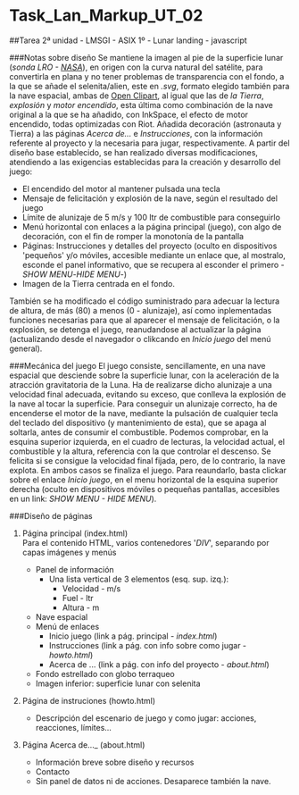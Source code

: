# Task_Lan_Markup_UT_02
##Tarea 2ª unidad - LMSGI - ASIX 1º - Lunar landing - javascript

###Notas sobre diseño
  Se mantiene la imagen al pie de la superficie lunar (_sonda LRO - [NASA](www.nasa.gov/multimedia/imagegallery/index.html)_), en origen con la curva natural del satélite, para convertirla en plana y no tener problemas de transparencia con el fondo, a la que se añade el selenita/alien, este en _.svg_, formato elegido también para la nave espacial, ambas de [Open Clipart](openclipart.org), al igual que las de _la Tierra_, _explosión_ y _motor encendido_, esta última como combinación de la nave original a la que se ha añadido, con InkSpace, el efecto de motor encendido, todas optimizadas con Riot.
  Añadida decoración (astronauta y Tierra) a las páginas _Acerca de..._ e _Instrucciones_, con la información referente al proyecto y la necesaria para jugar, respectivamente.
  A partir del diseño base establecido, se han realizado diversas modificaciones, atendiendo a las exigencias establecidas para la creación y desarrollo del juego:
   * El encendido del motor al mantener pulsada una tecla
   * Mensaje de felicitación y explosión de la nave, según el resultado del juego
   * Límite de alunizaje de 5 m/s y 100 ltr de combustible para conseguirlo
   * Menú horizontal con enlaces a la página principal (juego), con algo de decoración, con el fin de romper la monotonía de la  pantalla
   * Páginas: Instrucciones y detalles del proyecto (oculto en dispositivos 'pequeños' y/o móviles, accesible mediante un enlace que, al mostralo, esconde el panel informativo, que se recupera al esconder el primero -_SHOW MENU_-_HIDE MENU_-)
   * Imagen de la Tierra centrada en el fondo.
   
  También se ha modificado el código suministrado para adecuar la lectura de altura, de más (80) a menos (0 - alunizaje), así como inplementadas funciones necesarias para que al aparecer el mensaje de felicitación, o la explosión, se detenga el juego, reanudandose al actualizar la página (actualizando desde el navegador o clikcando en _Inicio juego_ del menú general).

###Mecánica del juego
  El juego consiste, sencillamente, en una nave espacial que desciende sobre la superficie lunar, con la aceleración de la atracción gravitatoria de la Luna. Ha de realizarse dicho alunizaje a una velocidad final adecuada, evitando su exceso, que conlleva la explosión de la nave al tocar la superficie. 
  Para conseguir un alunizaje correcto, ha de encenderse el motor de la nave, mediante la pulsación de cualquier tecla del teclado del dispositivo (y mantenimiento de esta), que se apaga al soltarla, antes de consumir el combustible. Podemos comprobar, en la esquina superior izquierda, en el cuadro de lecturas, la velocidad actual, el combustible y la altura, referencia con la que controlar el descenso.
  Se felicita si se consigue la velocidad final fijada, pero, de lo contrario, la nave explota. En ambos casos se finaliza el juego.
  Para reaundarlo, basta clickar sobre el enlace _Inicio juego_, en el menu horizontal de la esquina superior derecha (oculto en dispositivos móviles o pequeñas pantallas, accesibles en un link: _SHOW MENU - HIDE MENU_).
     

###Diseño de páginas

1. Página principal (index.html)  
    Para el contenido HTML, varios contenedores '_DIV_', separando por capas imágenes y menús 
   * Panel de información
       * Una lista vertical de 3 elementos (esq. sup. izq.): 
          * Velocidad - m/s
          * Fuel - ltr
          * Altura - m
   * Nave espacial
   * Menú de enlaces
      * Inicio juego (link a pág. principal - _index.html_)
      * Instrucciones (link a pág. con info sobre como jugar - _howto.html_)
      * Acerca de ... (link a pág. con info del proyecto - _about.html_)
   * Fondo estrellado con globo terraqueo
   * Imagen inferior: superficie lunar con selenita
       
2. Página de instruciones (howto.html)    
   * Descripción del escenario de juego y como jugar: acciones, reacciones, límites...
   
3. Página Acerca de..._ (about.html)
   * Información breve sobre diseño y recursos
   * Contacto
   * Sin panel de datos ni de acciones. Desaparece también la nave.

